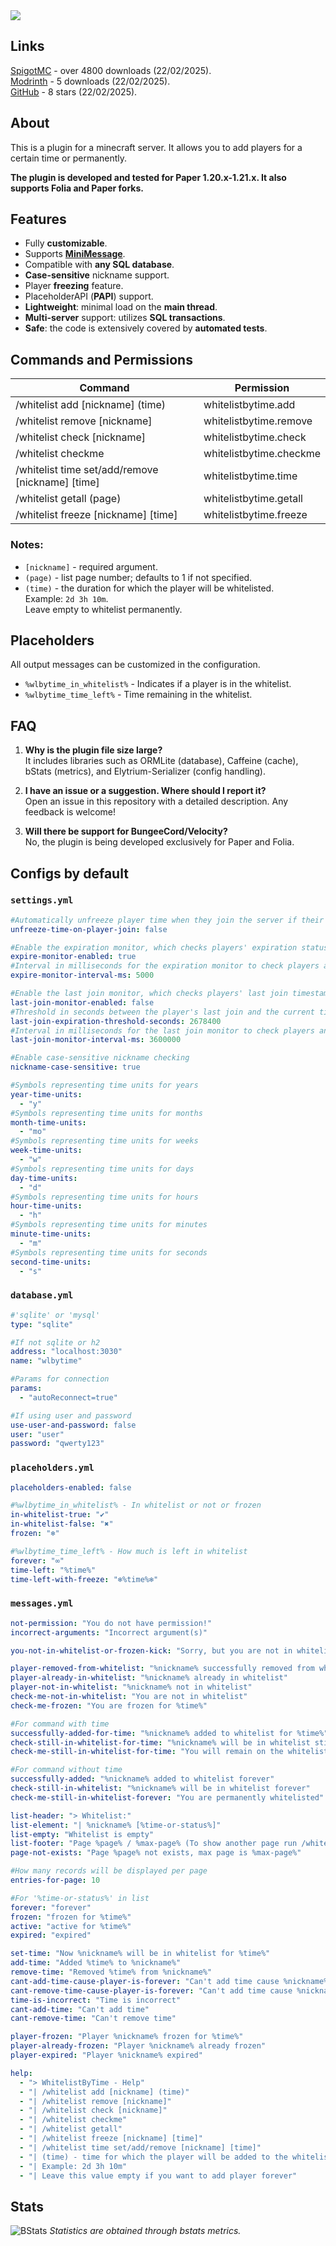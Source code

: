 <img src="./images/header.svg">

## Links
[SpigotMC](https://www.spigotmc.org/resources/whitelistbytime-1-21-4.98946/) - over 4800 downloads (22/02/2025).\
[Modrinth](https://modrinth.com/plugin/whitelistbytime) - 5 downloads (22/02/2025).\
[GitHub](https://github.com/NightMirror21/WhitelistByTime) - 8 stars (22/02/2025).

## About
This is a plugin for a minecraft server. It allows you to add players for a certain time or permanently.

**The plugin is developed and tested for Paper 1.20.x-1.21.x. It also supports Folia and Paper forks.**

## Features
- Fully **customizable**.
- Supports [**MiniMessage**](https://docs.advntr.dev/minimessage/format.html).
- Compatible with **any SQL database**.
- **Case-sensitive** nickname support.
- Player **freezing** feature.
- PlaceholderAPI (**PAPI**) support.
- **Lightweight**: minimal load on the **main thread**.
- **Multi-server** support: utilizes **SQL transactions**.
- **Safe**: the code is extensively covered by **automated tests**.

## Commands and Permissions
| Command                                                | Permission              |
|--------------------------------------------------------|-------------------------|
| /whitelist add [nickname] (time)                       | whitelistbytime.add     |
| /whitelist remove [nickname]                           | whitelistbytime.remove  |
| /whitelist check [nickname]                            | whitelistbytime.check   |
| /whitelist checkme                                     | whitelistbytime.checkme |
| /whitelist time set/add/remove [nickname] [time]       | whitelistbytime.time    |
| /whitelist getall (page)                               | whitelistbytime.getall  |
| /whitelist freeze [nickname] [time]                    | whitelistbytime.freeze  |

### Notes:
- `[nickname]` - required argument.
- `(page)` - list page number; defaults to 1 if not specified.
- `(time)` - the duration for which the player will be whitelisted.  
  Example: `2d 3h 10m`.  
  Leave empty to whitelist permanently.

## Placeholders
All output messages can be customized in the configuration.

- `%wlbytime_in_whitelist%` - Indicates if a player is in the whitelist.
- `%wlbytime_time_left%` - Time remaining in the whitelist.

## FAQ
1. **Why is the plugin file size large?**  
   It includes libraries such as ORMLite (database), Caffeine (cache), bStats (metrics), and Elytrium-Serializer (config handling).

2. **I have an issue or a suggestion. Where should I report it?**  
   Open an issue in this repository with a detailed description. Any feedback is welcome!

3. **Will there be support for BungeeCord/Velocity?**  
   No, the plugin is being developed exclusively for Paper and Folia.

## Configs by default
### `settings.yml`
```yaml
#Automatically unfreeze player time when they join the server if their time is frozen
unfreeze-time-on-player-join: false

#Enable the expiration monitor, which checks players' expiration status
expire-monitor-enabled: true
#Interval in milliseconds for the expiration monitor to check players and remove them from the database if expired
expire-monitor-interval-ms: 5000

#Enable the last join monitor, which checks players' last join timestamps
last-join-monitor-enabled: false
#Threshold in seconds between the player's last join and the current time. If exceeded, the player is removed by the monitor
last-join-expiration-threshold-seconds: 2678400
#Interval in milliseconds for the last join monitor to check players and remove them if their last join exceeds the threshold
last-join-monitor-interval-ms: 3600000

#Enable case-sensitive nickname checking
nickname-case-sensitive: true

#Symbols representing time units for years
year-time-units:
  - "y"
#Symbols representing time units for months
month-time-units:
  - "mo"
#Symbols representing time units for weeks
week-time-units:
  - "w"
#Symbols representing time units for days
day-time-units:
  - "d"
#Symbols representing time units for hours
hour-time-units:
  - "h"
#Symbols representing time units for minutes
minute-time-units:
  - "m"
#Symbols representing time units for seconds
second-time-units:
  - "s"
```
### `database.yml`
```yaml
#'sqlite' or 'mysql'
type: "sqlite"

#If not sqlite or h2
address: "localhost:3030"
name: "wlbytime"

#Params for connection
params:
  - "autoReconnect=true"

#If using user and password
use-user-and-password: false
user: "user"
password: "qwerty123"
```
### `placeholders.yml`
```yaml
placeholders-enabled: false

#%wlbytime_in_whitelist% - In whitelist or not or frozen
in-whitelist-true: "✔"
in-whitelist-false: "✖"
frozen: "❄️"

#%wlbytime_time_left% - How much is left in whitelist
forever: "∞"
time-left: "%time%"
time-left-with-freeze: "❄️%time%❄️"
```
### `messages.yml`
```yaml
not-permission: "You do not have permission!"
incorrect-arguments: "Incorrect argument(s)"

you-not-in-whitelist-or-frozen-kick: "Sorry, but you are not in whitelist or frozen"

player-removed-from-whitelist: "%nickname% successfully removed from whitelist"
player-already-in-whitelist: "%nickname% already in whitelist"
player-not-in-whitelist: "%nickname% not in whitelist"
check-me-not-in-whitelist: "You are not in whitelist"
check-me-frozen: "You are frozen for %time%"

#For command with time
successfully-added-for-time: "%nickname% added to whitelist for %time%"
check-still-in-whitelist-for-time: "%nickname% will be in whitelist still %time%"
check-me-still-in-whitelist-for-time: "You will remain on the whitelist for %time%"

#For command without time
successfully-added: "%nickname% added to whitelist forever"
check-still-in-whitelist: "%nickname% will be in whitelist forever"
check-me-still-in-whitelist-forever: "You are permanently whitelisted"

list-header: "> Whitelist:"
list-element: "| %nickname% [%time-or-status%]"
list-empty: "Whitelist is empty"
list-footer: "Page %page% / %max-page% (To show another page run /whitelist getall <page>)"
page-not-exists: "Page %page% not exists, max page is %max-page%"

#How many records will be displayed per page
entries-for-page: 10

#For '%time-or-status%' in list
forever: "forever"
frozen: "frozen for %time%"
active: "active for %time%"
expired: "expired"

set-time: "Now %nickname% will be in whitelist for %time%"
add-time: "Added %time% to %nickname%"
remove-time: "Removed %time% from %nickname%"
cant-add-time-cause-player-is-forever: "Can't add time cause %nickname% is forever"
cant-remove-time-cause-player-is-forever: "Can't add time cause %nickname% is forever"
time-is-incorrect: "Time is incorrect"
cant-add-time: "Can't add time"
cant-remove-time: "Can't remove time"

player-frozen: "Player %nickname% frozen for %time%"
player-already-frozen: "Player %nickname% already frozen"
player-expired: "Player %nickname% expired"

help:
  - "> WhitelistByTime - Help"
  - "| /whitelist add [nickname] (time)"
  - "| /whitelist remove [nickname]"
  - "| /whitelist check [nickname]"
  - "| /whitelist checkme"
  - "| /whitelist getall"
  - "| /whitelist freeze [nickname] [time]"
  - "| /whitelist time set/add/remove [nickname] [time]"
  - "| (time) - time for which the player will be added to the whitelist"
  - "| Example: 2d 3h 10m"
  - "| Leave this value empty if you want to add player forever"
```
## Stats
![BStats](https://bstats.org/signatures/bukkit/WhitelistByTime.svg)
*Statistics are obtained through bstats metrics.*
